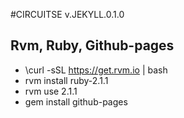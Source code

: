 #CIRCUITSE v.JEKYLL.0.1.0

Rvm, Ruby, Github-pages
-----------------------
- \curl -sSL https://get.rvm.io | bash
- rvm install ruby-2.1.1
- rvm use 2.1.1
- gem install github-pages
